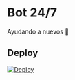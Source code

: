# Bot 24/7

Ayudando a nuevos 🙏

## Deploy
[![Deploy](https://www.herokucdn.com/deploy/button.svg)](https://heroku.com/deploy?template=https://github.com/NeKosmic/Nk-Tesla/)
